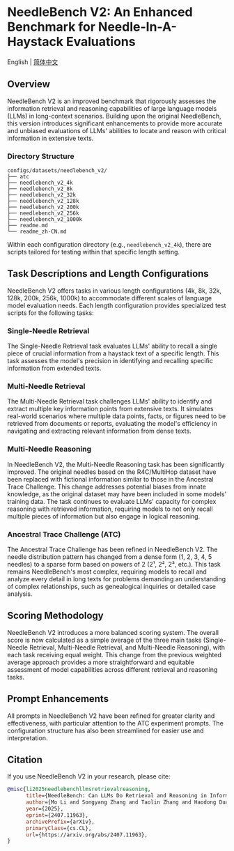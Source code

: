 # NeedleBench V2: An Enhanced Benchmark for Needle-In-A-Haystack Evaluations

English | [简体中文](readme_zh-CN.md)

## Overview

NeedleBench V2 is an improved benchmark that rigorously assesses the information retrieval and reasoning capabilities of large language models (LLMs) in long-context scenarios. Building upon the original NeedleBench, this version introduces significant enhancements to provide more accurate and unbiased evaluations of LLMs' abilities to locate and reason with critical information in extensive texts.

### Directory Structure

```
configs/datasets/needlebench_v2/
├── atc
├── needlebench_v2_4k
├── needlebench_v2_8k
├── needlebench_v2_32k
├── needlebench_v2_128k
├── needlebench_v2_200k
├── needlebench_v2_256k
├── needlebench_v2_1000k
├── readme.md
└── readme_zh-CN.md
```

Within each configuration directory (e.g., `needlebench_v2_4k`), there are scripts tailored for testing within that specific length setting.

## Task Descriptions and Length Configurations

NeedleBench V2 offers tasks in various length configurations (4k, 8k, 32k, 128k, 200k, 256k, 1000k) to accommodate different scales of language model evaluation needs. Each length configuration provides specialized test scripts for the following tasks:

### Single-Needle Retrieval

The Single-Needle Retrieval task evaluates LLMs' ability to recall a single piece of crucial information from a haystack text of a specific length. This task assesses the model's precision in identifying and recalling specific information from extended texts.

### Multi-Needle Retrieval

The Multi-Needle Retrieval task challenges LLMs' ability to identify and extract multiple key information points from extensive texts. It simulates real-world scenarios where multiple data points, facts, or figures need to be retrieved from documents or reports, evaluating the model's efficiency in navigating and extracting relevant information from dense texts.

### Multi-Needle Reasoning

In NeedleBench V2, the Multi-Needle Reasoning task has been significantly improved. The original needles based on the R4C/MultiHop dataset have been replaced with fictional information similar to those in the Ancestral Trace Challenge. This change addresses potential biases from innate knowledge, as the original dataset may have been included in some models' training data. The task continues to evaluate LLMs' capacity for complex reasoning with retrieved information, requiring models to not only recall multiple pieces of information but also engage in logical reasoning.

### Ancestral Trace Challenge (ATC)

The Ancestral Trace Challenge has been refined in NeedleBench V2. The needle distribution pattern has changed from a dense form (1, 2, 3, 4, 5 needles) to a sparse form based on powers of 2 (2¹, 2², 2³, etc.). This task remains NeedleBench's most complex, requiring models to recall and analyze every detail in long texts for problems demanding an understanding of complex relationships, such as genealogical inquiries or detailed case analysis.

## Scoring Methodology

NeedleBench V2 introduces a more balanced scoring system. The overall score is now calculated as a simple average of the three main tasks (Single-Needle Retrieval, Multi-Needle Retrieval, and Multi-Needle Reasoning), with each task receiving equal weight. This change from the previous weighted average approach provides a more straightforward and equitable assessment of model capabilities across different retrieval and reasoning tasks.

## Prompt Enhancements

All prompts in NeedleBench V2 have been refined for greater clarity and effectiveness, with particular attention to the ATC experiment prompts. The configuration structure has also been streamlined for easier use and interpretation.

## Citation

If you use NeedleBench V2 in your research, please cite:

```bibtex
@misc{li2025needlebenchllmsretrievalreasoning,
      title={NeedleBench: Can LLMs Do Retrieval and Reasoning in Information-Dense Context?}, 
      author={Mo Li and Songyang Zhang and Taolin Zhang and Haodong Duan and Yunxin Liu and Kai Chen},
      year={2025},
      eprint={2407.11963},
      archivePrefix={arXiv},
      primaryClass={cs.CL},
      url={https://arxiv.org/abs/2407.11963}, 
}
``` 